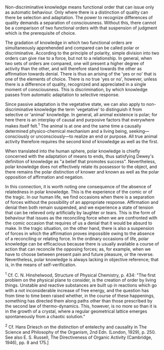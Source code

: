Non-discriminative knowledge means functional order that can issue only as automatic behaviour. Only where there is a distinction of quality can there be selection and adaptation. The power to recognize differences of quality demands a separation of consciousness. Without this, there cannot be a comparison of two functional orders with that suspension of judgment which is the prerequisite of choice. 

The gradation of knowledge in which two functional orders are simultaneously apprehended and compared can be called polar or discriminative. According to the principle of polarity, simple division into two orders can give rise to a force, but not to a relationship. In general, when two sets of orders are compared, one will present a higher degree of activity than the other, and will therefore stand towards the other as affirmation towards denial. There is thus an arising of the 'yes or no' that is one of the elements of choice. There is no true 'yes or no', however, unless there is a difference of quality, recognized and appreciated in a single moment of consciousness. This is discrimination, by which knowledge passes from automatic adaptation to selective response. 

Since passive adaptation is the vegetative state, we can also apply to non-discriminative knowledge the term 'vegetative' to distinguish it from selective or 'animal' knowledge. In general, all animal existence is polar; for here there is an interplay of causal and purposive factors that everywhere makes itself felt.<sup>1</sup> The animal is at one and the same time a causally determined physico-chemical mechanism and a living being, seeking—consciously or unconsciously—to realize an end or purpose. All true animal activity therefore requires the second kind of knowledge as well as the first. 

When translated into the human sphere, polar knowledge is chiefly concerned with the adaptation of means to ends, thus satisfying Dewey's definition of knowledge as "a belief that promotes success". Nevertheless, polar knowledge does not effectively relate its possessor to the object, and there remains the polar distinction of knower and known as well as the polar opposition of affirmation and negation. 

In this connection, it is worth noting one consequence of the absence of relatedness in polar knowledge. This is the experience of the comic or of the tragic. In our human life, we find occasions when there is a separation of forces without the possibility of an appropriate response. Affirmation and denial then both remain suspended, and we experience a state of tension that can be relieved only artificially by laughter or tears. This is the form of behaviour that issues as the reconciling force when we are confronted with the comic occasion that requires of us a denial that it would be absurd to make. In the tragic situation, on the other hand, there is also a suspension of forces in which the affirmation proves impossible owing to the absence of a reconciling or relating force. In the ordinary occasions of life, polar knowledge can be efficacious because there is usually available a course of action that can reconcile the opposing forces; as, for example, when we have to choose between present pain and future pleasure, or the reverse. Nevertheless, polar knowledge is always lacking in objective reference; that is, in the means of self-verification.

 <sup>1</sup> Cf. C. N. Hinshelwood, Structure of Physical Chemistry, p. 434: "The first problem on the physical plane to consider, is the creation of order by living things. Unstable and reactive substances are built up in reactions which go with a not inconsiderable increase of free energy, and the question has from time to time been raised whether, in the course of these happenings, something has directed them along paths other than those prescribed by the second law of thermo-dynamics. This, however, is no more so than it is in the growth of a crystal, where a regular geometrical lattice emerges spontaneously from a chaotic solution."
 
<sup>2</sup> Cf. Hans Driesch on the distinction of entelechy and causality in The Science and Philosophy of the Organism, 2nd Edn. (London, 1929), p. 250. See also E. S. Russell, The Directiveness of Organic Activity (Cambridge, 1946), pp. 8 and 175.] 